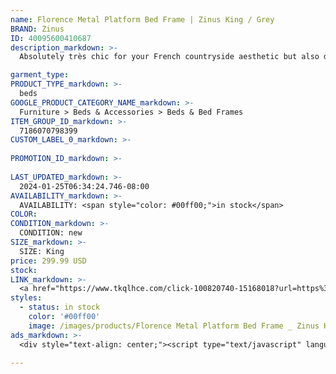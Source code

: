 ```yaml
---
name: Florence Metal Platform Bed Frame | Zinus King / Grey
BRAND: Zinus
ID: 40095600410687
description_markdown: >-
  Absolutely très chic for your French countryside aesthetic but also distinct and bold enough for a modern industrial style loft, the Florence Metal Platform Bed completes whatever look you’re going for. Finished with a charming curved headboard and footboard, this box-spring-optional bed is the definition of style and substance. And its over 12 inches of under bed clearance space is ideal for storing extra odds and ends.

garment_type:
PRODUCT_TYPE_markdown: >-
  beds
GOOGLE_PRODUCT_CATEGORY_NAME_markdown: >-
  Furniture > Beds & Accessories > Beds & Bed Frames
ITEM_GROUP_ID_markdown: >-
  7186070798399
CUSTOM_LABEL_0_markdown: >-
  
PROMOTION_ID_markdown: >-
  
LAST_UPDATED_markdown: >-
  2024-01-25T06:34:24.746-08:00
AVAILABILITY_markdown: >-
  AVAILABILITY: <span style="color: #00ff00;">in stock</span>
COLOR:
CONDITION_markdown: >-
  CONDITION: new
SIZE_markdown: >-
  SIZE: King
price: 299.99 USD
stock: 
LINK_markdown: >-
  <a href="https://www.tkqlhce.com/click-100820740-15168018?url=https%3A%2F%2Fwww.zinus.com%2Fproducts%2Fflorence-metal-platform-bed-frame-1%3Fvariant%3D40095600410687" target="_blank" style="display: inline-block; padding: 10px 20px; font-size: 16px; text-align: center; text-decoration: none; cursor: pointer; border: 1px solid #3498db; color: #3498db; background-color: #fff; border-radius: 5px; transition: background-color 0.3s;">Go to Product</a>
styles:
  - status: in stock
    color: '#00ff00'
    image: /images/products/Florence Metal Platform Bed Frame _ Zinus King _ Grey/ZinusFlorenceFull-PanelmetalPlatformBed_black-4.jpg
ads_markdown: >-
  <div style="text-align: center;"><script type="text/javascript" language="javascript" src="https://www.jdoqocy.com/placeholder-52269176?target=_top&mouseover=N"></script></div>

---
```

